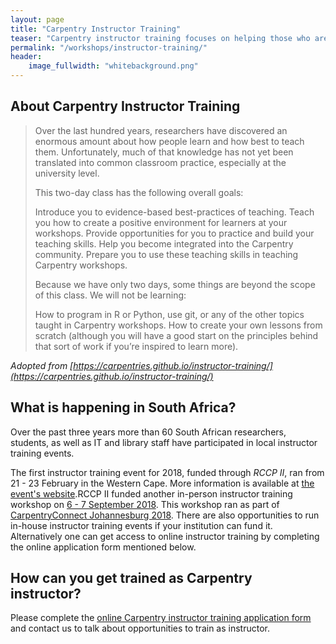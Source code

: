 ```yaml
---
layout: page
title: "Carpentry Instructor Training"
teaser: "Carpentry instructor training focuses on helping those who are already familiar with programming and data analysis tools, to teach better. Specifically to novices."
permalink: "/workshops/instructor-training/"
header:
    image_fullwidth: "whitebackground.png"
---
```


## About Carpentry Instructor Training

> Over the last hundred years, researchers have discovered an enormous amount about how people learn and how best to teach them. Unfortunately, much of that knowledge has not yet been translated into common classroom practice, especially at the university level.
>
>This two-day class has the following overall goals:
>
>    Introduce you to evidence-based best-practices of teaching.
>    Teach you how to create a positive environment for learners at your workshops.
>    Provide opportunities for you to practice and build your teaching skills.
>    Help you become integrated into the Carpentry community.
>    Prepare you to use these teaching skills in teaching Carpentry workshops.
>
>Because we have only two days, some things are beyond the scope of this class. We will not be learning:
>
>    How to program in R or Python, use git, or any of the other topics taught in Carpentry workshops.
>    How to create your own lessons from scratch (although you will have a good start on the principles behind that sort of work if you’re inspired to learn more).

<em>Adopted from [https://carpentries.github.io/instructor-training/](https://carpentries.github.io/instructor-training/)</em>

## What is happening in South Africa?

Over the past three years more than 60 South African researchers, students, as well as IT and library 
staff have participated in local instructor training events.

The first instructor training event for 2018, funded through <em>RCCP II</em>, ran from 21 - 23 February
in the Western Cape. More information is available at [the event's website](https://tenet-rccpii.github.io/2018-02-21-South-Africa-ttt/).RCCP II funded another in-person instructor training workshop on [6 - 7 September 2018](https://tenet-rccpii.github.io/2018-09-06-ttt-CarpentryConnect-JHB/). This workshop ran as part of [CarpentryConnect Johannesburg 2018](http://carpentryconnectza.org/). There are also opportunities to run in-house instructor training events if your institution can fund it. Alternatively one can get access to online instructor training by completing the online application form mentioned below.

## How can you get trained as Carpentry instructor?

Please complete the [online Carpentry instructor training application form](https://amy.software-carpentry.org/forms/request_training/)
 and contact us to talk about opportunities to train as instructor. 
